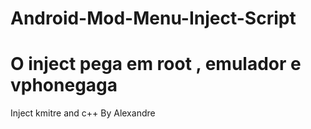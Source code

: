 # Android-Mod-Menu-Inject-Script 
# O inject pega em root , emulador e vphonegaga
Inject kmitre and  c++
By Alexandre
